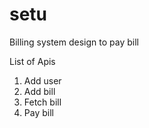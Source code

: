 # setu

Billing system design to pay bill

List of Apis
1. Add user
2. Add bill
3. Fetch bill
4. Pay bill
